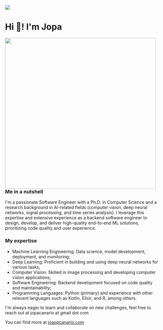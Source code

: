 ![](https://komarev.com/ghpvc/?username=joaopcanario&color=blue&style=flat)
<!--
**joaopcanario/joaopcanario** is a ✨ _special_ ✨ repository because its `README.md` (this file) appears on your GitHub profile.

Here are some ideas to get you started:

- 🔭 I’m currently working on ...
- 🌱 I’m currently learning ...
- 👯 I’m looking to collaborate on ...
- 🤔 I’m looking for help with ...
- 💬 Ask me about ...
- 📫 How to reach me: ...
- 😄 Pronouns: ...
- ⚡ Fun fact: ...
-->

# Hi 👋! I'm Jopa

<center>
  <img width="495px" align="left" src="https://github-readme-stats.vercel.app/api?username=joaopcanario&layout=compact&theme=buefy" />
</center> 

### Me in a nutshell

I'm a passionate Software Engineer with a Ph.D. in Computer Science and a research background in AI-related fields (computer vision, deep neural networks, signal processing, and time series analysis). I leverage this expertise and extensive experience as a backend software engineer to design, develop, and deliver high-quality end-to-end ML solutions, prioritizing code quality and user experience.

### My expertise

- Machine Learning Engineering: Data science, model development, deployment, and monitoring;
- Deep Learning: Proficient in building and using deep neural networks for various tasks;
- Computer Vision: Skilled in image processing and developing computer vision applications;
- Software Engineering: Backend development focused on code quality and maintainability;
- Programming Languages: Python (primary) and experience with other relevant languages such as Kotlin, Elixir, and R, among others.

I'm always eager to learn and collaborate on new challenges, feel free to reach out at jopacanario at gmail dot com

You can find more at [joaopcanario.com](https://joaopcanario.com)
